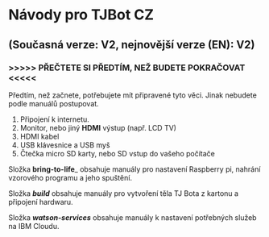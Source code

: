 # Návody pro TJBot CZ

## (Současná verze: V2, nejnovější verze (EN): V2)

###  >>>>> PŘEČTETE SI PŘEDTÍM, NEŽ BUDETE POKRAČOVAT <<<<<

Předtím, než začnete, potřebujete mít připravené tyto věci. Jinak nebudete podle manuálů postupovat.
1)	Připojení k internetu.
2)	Monitor, nebo jiný **HDMI** výstup (např. LCD TV)
3)	HDMI kabel
4)	USB klávesnice a USB myš
5)	Čtečka micro SD karty, nebo SD vstup do vašeho počítače

Složka **bring-to-life**_ obsahuje manuály pro nastavení Raspberry pi, nahrání vzorového programu a jeho spuštění. 

Složka  _**build**_ obsahuje  manuály pro vytvoření těla  TJ Bota z kartonu a připojení hardwaru.

Složka _**watson-services**_  obsahuje manuály k nastavení potřebných služeb na IBM Cloudu.
